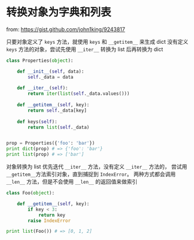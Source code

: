 # 转换对象为字典和列表

from: https://gist.github.com/john1king/9243817

只要对象定义了 `keys` 方法，就使用 `keys` 和 `__getitem__` 来生成 dict
没有定义 `keys` 方法的对象，尝试先使用 `__iter__` 转换为 list 后再转换为 dict


```python
class Properties(object):

    def __init__(self, data):
        self._data = data
    
    def __iter__(self):
        return iter(list(self._data.values()))
    
    def __getitem__(self, key):
        return self._data[key]
    
    def keys(self):
        return list(self._data)


prop = Properties({'foo': 'bar'})
print dict(prop) # => {'foo': 'bar'}
print list(prop) # => ['bar']
```

对象转换为 list 优先迭代 `__iter__` 方法，没有定义 `__iter__` 方法的， 尝试用`__getitem__`方法索引对象，直到捕捉到 `IndexError`。
两种方式都会调用 `__len__` 方法，但是不会使用 `__len__` 的返回值来做索引

```python
class Foo(object):

    def __getitem__(self, key):
        if key < 3:
            return key
        raise IndexError

print list(Foo()) # => [0, 1, 2]
```


